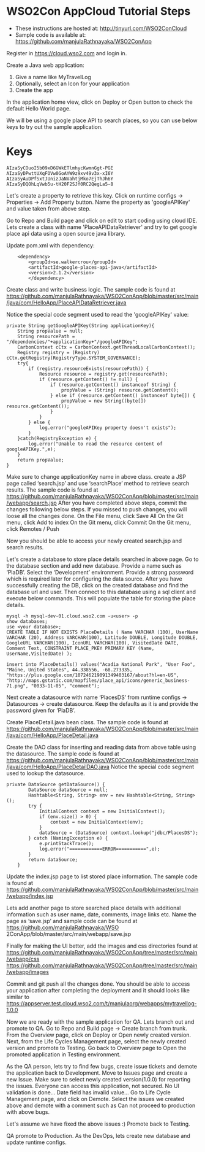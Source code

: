 # WSO2Con AppCloud Tutorial Steps

* These instructions are hosted at: http://tinyurl.com/WSO2ConCloud
* Sample code is available at: https://github.com/manjulaRathnayaka/WSO2ConApp

Register in https://cloud.wso2.com and login in.

Create a Java web application:

1. Give a name like MyTravelLog
2. Optionally, select an Icon for your application
3. Create the app

In the application home view, click on Deploy or Open button to check the default Hello World page.

We will be using a google place API to search places, so you can use below keys to try out the sample application.

Keys
====
	AIzaSyCOuoI5b09xD6GWkETlmhycKwmnGgt-PGE
	AIzaSyDPwttUXqFOVw0GoAYW9z9xv49v3x-xI6Y
	AIzaSyAuDPfSxtJUnizJaNVahtjMko7EjThJh6Y
	AIzaSyDQOhLqVwb5u-tH20F2SJf0RC2QegLa5-8

Let's create a property to retrieve this key. 
	Click on runtime configs → Properties → Add Property button.
	Name the property as 'googleAPIKey' and value taken from above step. 

Go to Repo and Build page and click on edit to start coding using cloud IDE.
Lets create a class with name 'PlaceAPIDataRetriever' and try to get google place api data using a open source java library.
			
Update pom.xml with dependency:

		<dependency>
			<groupId>se.walkercrou</groupId>
			<artifactId>google-places-api-java</artifactId>
			<version>2.1.2</version>
    		</dependency>
    		
Create class and write business logic. The sample code is found at https://github.com/manjulaRathnayaka/WSO2ConApp/blob/master/src/main/java/com/HelloApp/PlaceAPIDataRetriever.java

Notice the special code segment used to read the 'googleAPIKey' value:

	private String getGoogleAPIKey(String applicationKey){
		String propValue = null;
		String resourcePath = "/dependencies/"+applicationKey+"/googleAPIKey";
		CarbonContext cCtx = CarbonContext.getThreadLocalCarbonContext();
		Registry registry = (Registry) cCtx.getRegistry(RegistryType.SYSTEM_GOVERNANCE);
		try{
			if (registry.resourceExists(resourcePath)) {
				Resource resource = registry.get(resourcePath);
				if (resource.getContent() != null) {
					if (resource.getContent() instanceof String) {
						propValue = (String) resource.getContent();
					} else if (resource.getContent() instanceof byte[]) {
						propValue = new String((byte[]) resource.getContent());
					}
				}
			} else {
				log.error("googleAPIKey property doesn't exists");
			}
		}catch(RegistryException e) {
			log.error("Unable to read the resource content of googleAPIKey.",e);
		}
		return propValue;
	}
Make sure to change applicationKey name in above class.
create a JSP page called ‘search.jsp’ and use ‘searchPlace’ method to retrieve search results. The sample code is found at https://github.com/manjulaRathnayaka/WSO2ConApp/blob/master/src/main/webapp/search.jsp
After you have completed above steps, commit the changes following below steps. If you missed to push changes, you will loose all the changes done.
On the File menu, click Save All
On the Git menu, click Add to index
On the Git menu, click Commit
On the Git menu, click Remotes / Push

Now you should be able to access your newly created search.jsp and search results.

Let's create a database to store place details searched in above page.
Go to the database section and add new database.
	Provide a name such as ‘PlaDB’.
	Select the ‘Development’ environment.
	Provide a strong password which is required later for configuring the data source.
After you have successfully creating the DB, click on the created database and find the database url and user. Then connect to this database using a sql client and execute below commands. This will populate the table for storing the place details.

	mysql -h mysql-dev-01.cloud.wso2.com -u<user> -p
	show databases;
	use <your database>;
	CREATE TABLE IF NOT EXISTS PlaceDetails ( Name VARCHAR (100), UserName VARCHAR (20), Address VARCHAR(100), Latitude DOUBLE, Longitude DOUBLE, GoogleURL VARCHAR(100), IconURL VARCHAR(100), VisitedDate DATE, Comment Text, CONSTRAINT PLACE_PKEY PRIMARY KEY (Name, UserName,VisitedDate) );
	
	insert into PlaceDetails() values("Acadia National Park", "User Foo", "Maine, United States", 44.338556, -68.273335, "https://plus.google.com/107246219091349403167/about?hl=en-US", "http://maps.gstatic.com/mapfiles/place_api/icons/generic_business-71.png", "0033-11-05", "comment");

Next create a datasource with name ‘PlacesDS’ from runtime configs → Datasources → create datasource. Keep the defaults as it is and provide the password given for ‘PlaDB’.	

Create PlaceDetail.java bean class. The sample code is found at https://github.com/manjulaRathnayaka/WSO2ConApp/blob/master/src/main/java/com/HelloApp/PlaceDetail.java

Create the DAO class for inserting and reading data from above table using the datasource. The sample code is found at https://github.com/manjulaRathnayaka/WSO2ConApp/blob/master/src/main/java/com/HelloApp/PlaceDetailDAO.java
Notice the special code segment used to lookup the datasource.

	private DataSource getDataSource() {
	        DataSource dataSource = null;
	        Hashtable<String, String> env = new Hashtable<String, String>();
	        try {
	            InitialContext context = new InitialContext();
	            if (env.size() > 0) {
	                context = new InitialContext(env);
	            }
	            dataSource = (DataSource) context.lookup("jdbc/PlacesDS");
	        } catch (NamingException e) {
	            e.printStackTrace();
	            log.error("============ERROR===========",e);
	        }
	        return dataSource;
	    }

		
Update the index.jsp page to list stored place information. The sample code is found at https://github.com/manjulaRathnayaka/WSO2ConApp/blob/master/src/main/webapp/index.jsp
 
Lets add another page to store searched place details with additional information such as user name, date, comments, image links etc.
Name the page as ‘save.jsp’ and sample code can be found at https://github.com/manjulaRathnayaka/WSO             2ConApp/blob/master/src/main/webapp/save.jsp

Finally for making the UI better, add the images and css directories found at https://github.com/manjulaRathnayaka/WSO2ConApp/tree/master/src/main/webapp/css
https://github.com/manjulaRathnayaka/WSO2ConApp/tree/master/src/main/webapp/images

Commit and git push all the changes done. You should be able to access your application after completing the deployment and it should looks like similar to https://appserver.test.cloud.wso2.com/t/manjulaorg/webapps/mytravellog-1.0.0

Now we are ready with the sample application for QA. Lets branch out and promote to QA.
Go to Repo and Build page → Create branch from trunk.
From the Overview page, click on Deploy or Open newly created version. 
Next, from the Life Cycles Management page, select the newly created version and promote to Testing.
Go back to Overview page to Open the promoted application in Testing environment.

As the QA person, lets try to find few bugs, create issue tickets and demote the application back to Development.
Move to Issues page and create a new Issue. Make sure to select newly created version(1.0.0) for reporting the issues.
	Everyone can access this application, not secured. 
	No UI validation is done…
	Date field has invalid value…
Go to Life Cycle Management page, and click on Demote. Select the issues we created above and demote with a comment such as Can not proceed to production with above bugs.

Let's assume we have fixed the above issues :)
Promote back to Testing.

QA promote to Production. As the DevOps, lets create new database and update runtime configs.

	




